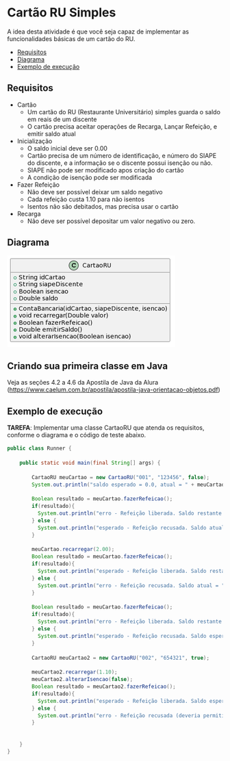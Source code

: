# Cartão RU Simples

A idea desta atividade é que você seja capaz de implementar as funcionalidades
básicas de um cartão do RU.

- [Requisitos](#requisitos)
- [Diagrama](#diagrama)
- [Exemplo de execução](#exemplo-de-execução)

## Requisitos

- Cartão
  - Um cartão do RU (Restaurante Universitário) simples guarda o saldo em reais de um discente
  - O cartão precisa aceitar operações de Recarga, Lançar Refeição, e emitir saldo atual
- Inicialização
  - O saldo inicial deve ser 0.00
  - Cartão precisa de um número de identificação, e número do SIAPE do discente, e a informação se o discente possui isenção ou não.
  - SIAPE não pode ser modificado apos criação do cartão
  - A condição de isenção pode ser modificada
- Fazer Refeição
  - Não deve ser possível deixar um saldo negativo
  - Cada refeição custa 1.10 para não isentos
  - Isentos não são debitados, mas precisa usar o cartão
- Recarga
  - Não deve ser possível depositar um valor negativo ou zero.
  

## Diagrama
![Diagrama UML](cartaoru.png)


## Criando sua primeira classe em Java 

Veja as seções 4.2 a 4.6 da Apostila de Java da Alura (https://www.caelum.com.br/apostila/apostila-java-orientacao-objetos.pdf)

## Exemplo de execução 

**TAREFA**: Implementar uma classe CartaoRU que atenda os requisitos, conforme o diagrama e o código de teste abaixo.

```java
public class Runner {

    public static void main(final String[] args) {

        CartaoRU meuCartao = new CartaoRU("001", "123456", false);
        System.out.println("saldo esperado = 0.0, atual = " + meuCartao.emitirSaldo());

        Boolean resultado = meuCartao.fazerRefeicao();
        if(resultado){
          System.out.println("erro - Refeição liberada. Saldo restante = " + meuCartao.emitirSaldo());
        } else {
          System.out.println("esperado - Refeição recusada. Saldo atual = " + meuCartao.emitirSaldo());
        }

        meuCartao.recarregar(2.00);
        Boolean resultado = meuCartao.fazerRefeicao();
        if(resultado){
          System.out.println("esperado - Refeição liberada. Saldo restante = 0.90, atual = " + meuCartao.emitirSaldo());
        } else {
          System.out.println("erro - Refeição recusada. Saldo atual = " + meuCartao.emitirSaldo());
        }

        Boolean resultado = meuCartao.fazerRefeicao();
        if(resultado){
          System.out.println("erro - Refeição liberada. Saldo restante = " + meuCartao.emitirSaldo());
        } else {
          System.out.println("esperado - Refeição recusada. Saldo esperado = 0.90, atual = " + meuCartao.emitirSaldo());
        }        

        CartaoRU meuCartao2 = new CartaoRU("002", "654321", true);
        
        meuCartao2.recarregar(1.10);
        meuCartao2.alterarIsencao(false);
        Boolean resultado = meuCartao2.fazerRefeicao();
        if(resultado){
          System.out.println("esperado - Refeição liberada. Saldo esperado = 1.10, atual = " + meuCartao2.emitirSaldo());
        } else {
          System.out.println("erro - Refeição recusada (deveria permitir para isentos)");
        }        


    }
}
```
